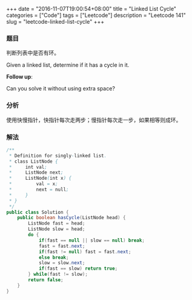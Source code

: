 +++
date = "2016-11-07T19:00:54+08:00"
title = "Linked List Cycle"
categories = ["Code"]
tags = ["Leetcode"]
description = "Leetcode 141"
slug = "leetcode-linked-list-cycle"
+++

### 题目

判断列表中是否有环。

Given a linked list, determine if it has a cycle in it.

__Follow up__:

Can you solve it without using extra space?

### 分析

使用快慢指针，快指针每次走两步；慢指针每次走一步，如果相等则成环。

### 解法

```java
/**
 * Definition for singly-linked list.
 * class ListNode {
 *     int val;
 *     ListNode next;
 *     ListNode(int x) {
 *         val = x;
 *         next = null;
 *     }
 * }
 */
public class Solution {
    public boolean hasCycle(ListNode head) {
        ListNode fast = head;
        ListNode slow = head;
        do {
            if(fast == null || slow == null) break;
            fast = fast.next;
            if(fast != null) fast = fast.next;
            else break;
            slow = slow.next;
            if(fast == slow) return true;
        } while(fast != slow);
        return false;
    }
}
```